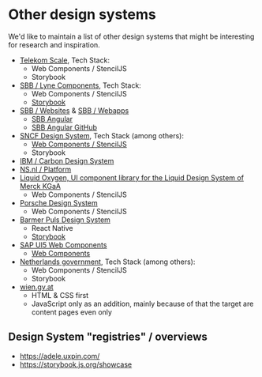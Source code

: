 # Other design systems

We'd like to maintain a list of other design systems that might be interesting for research and inspiration.

-   [Telekom Scale](https://github.com/telekom/scale), Tech Stack:
    -   Web Components / StencilJS
    -   Storybook
-   [SBB / Lyne Components](https://github.com/lyne-design-system/lyne-components), Tech Stack:
    -   Web Components / StencilJS
    -   [Storybook](https://lyne-components-storybook.netlify.app/)
-   [SBB / Websites](https://digital.sbb.ch/de/websites) & [SBB / Webapps](https://digital.sbb.ch/de/webapps)
    -   [SBB Angular](https://angular.app.sbb.ch/angular/introduction/getting-started)
    -   [SBB Angular GitHub](https://github.com/sbb-design-systems/sbb-angular)
-   [SNCF Design System](https://designmetier-bootstrap.sncf.fr/), Tech Stack (among others):
    -   [Web Components / StencilJS](https://gitlab.com/SNCF/wcs)
    -   Storybook
-   [IBM / Carbon Design System](https://github.com/carbon-design-system/carbon)
-   [NS.nl / Platform](https://www.ns.nl/platform/components/index.html)
-   [Liquid Oxygen, UI component library for the Liquid Design System of Merck KGaA](https://liquid.merck.design/liquid/)
    -   Web Components / StencilJS
-   [Porsche Design System](https://designsystem.porsche.com/v3/)
    -   Web Components / StencilJS
-   [Barmer Puls Design System](https://barmer-puls.entw.bconnect.barmer.de/)
    -   React Native
    -   [Storybook](https://barmer-puls-react.entw.bconnect.barmer.de/?path=/story/surfaces-accordion--base)
-   [SAP UI5 Web Components](https://sap.github.io/ui5-webcomponents/)
    -   [Web Components](https://github.com/SAP/ui5-webcomponents)
-   [Netherlands government](https://nldesignsystem.nl/), Tech Stack (among others):
    -   Web Components / StencilJS
    -   Storybook
-   [wien.gv.at](https://handbuch.wien.gv.at/pattern-library/patterns/)
    -   HTML & CSS first
    -   JavaScript only as an addition, mainly because of that the target are content pages even only

## Design System "registries" / overviews

-   <https://adele.uxpin.com/>
-   <https://storybook.js.org/showcase>
